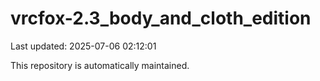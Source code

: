 # vrcfox-2.3_body_and_cloth_edition

Last updated: 2025-07-06 02:12:01

This repository is automatically maintained.
